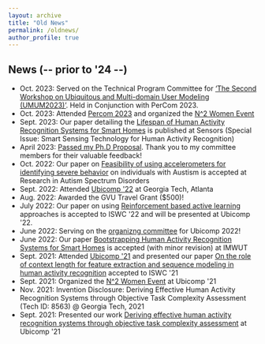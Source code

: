 ```yaml
---
layout: archive
title: "Old News"
permalink: /oldnews/
author_profile: true
---
```


News (-- prior to '24 --)
------
* Oct. 2023: Served on the Technical Program Committee for [‘The Second Workshop on Ubiquitous and Multi-domain User Modeling (UMUM2023)’](https://ieeexplore.ieee.org/document/10150264). Held in Conjunction with PerCom 2023.
* Oct. 2023: Attended [Percom 2023](https://percom.org/2023/) and organized the [N^2 Women Event](https://percom.org/2023/n2women-event/)
* Sept. 2023: Our paper detailing the [Lifespan of Human Activity Recognition Systems for Smart Homes](https://www.mdpi.com/1424-8220/23/18/7729) is published at Sensors (Special Issue: Smart Sensing Technology for Human Activity Recognition)
* April 2023: [Passed my Ph.D Proposal](https://grad.gatech.edu/events/phd-defense-shruthi-hiremath). Thank you to my committee members for their valuable feedback!
* Oct. 2022: Our paper on [Feasibility of using accelerometers for identifying severe behavior](https://www.sciencedirect.com/science/article/pii/S1750946722001301) on individuals with Austism is accepted at Research in Autism Spectrum Disorders
* Sept. 2022: Attended [Ubicomp '22](https://ubicomp.org/ubicomp2022/) at Georgia Tech, Atlanta
* Aug. 2022: Awarded the GVU Travel Grant ($500)!
* July 2022: Our paper on using [Reinforcement based active learning](https://dl.acm.org/doi/abs/10.1145/3544794.3558457) approaches is accepted to ISWC '22 and will be presented at Ubicomp '22.
* June 2022: Serving on the [organizng committee](https://ubicomp.org/ubicomp2022/organizing-committee/) for Ubicomp 2022!
* June 2022: Our paper [Bootstrapping Human Activity Recognition Systems for Smart Homes](https://dl.acm.org/doi/abs/10.1145/3550294) is accepted (with minor revision) at IMWUT
* Sept. 2021: Attended [Ubicomp '21](https://ubicomp.org/ubicomp2021/) and presented our paper [On the role of context length for feature extraction and sequence modeling in human activity recognition](https://dl.acm.org/doi/abs/10.1145/3460421.3478825) accepted to ISWC '21
* Sept. 2021: Organized the [N^2 Women Event](https://ubicomp.org/ubicomp2021/program/n2-women-event/) at Ubicomp '21
* Nov. 2021: Invention Disclosure: Deriving Effective Human Activity Recognition Systems through Objective Task Complexity Assessment (Tech ID: 8563) @ Georgia Tech, 2021
* Sept. 2021: Presented our work [Deriving effective human activity recognition systems through objective task complexity assessment](https://dl.acm.org/doi/abs/10.1145/3432227) at Ubicomp '21
